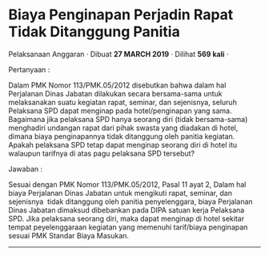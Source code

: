 Biaya Penginapan Perjadin Rapat Tidak Ditanggung Panitia
========================================================

Pelaksanaan Anggaran · Dibuat **27 MARCH 2019** · Dilihat **569 kali** ·

Pertanyaan :

Dalam PMK Nomor 113/PMK.05/2012 disebutkan bahwa dalam hal Perjalanan Dinas Jabatan dilakukan secara bersama-sama untuk melaksanakan suatu kegiatan rapat, seminar, dan sejenisnya, seluruh Pelaksana SPD dapat menginap pada hotel/penginapan yang sama. Bagaimana jika pelaksana SPD hanya seorang diri (tidak bersama-sama) menghadiri undangan rapat dari pihak swasta yang diadakan di hotel, dimana biaya penginapannya tidak ditanggung oleh panitia kegiatan. Apakah pelaksana SPD tetap dapat menginap seorang diri di hotel itu walaupun tarifnya di atas pagu pelaksana SPD tersebut?

  

Jawaban :

Sesuai dengan PMK Nomor 113/PMK.05/2012, Pasal 11 ayat 2, Dalam hal biaya Perjalanan Dinas Jabatan untuk mengikuti rapat, seminar, dan sejenisnya  tidak ditanggung oleh panitia penyelenggara, biaya Perjalanan Dinas Jabatan dimaksud dibebankan pada DIPA satuan kerja Pelaksana SPD. Jika pelaksana seorang diri, maka dapat menginap di hotel sekitar tempat peyelenggaraan kegiatan yang memenuhi tarif/biaya penginapan sesuai PMK Standar Biaya Masukan.  

  
  
  

* * *